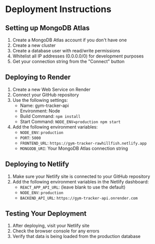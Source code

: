 # Deployment Instructions

## Setting up MongoDB Atlas

1. Create a MongoDB Atlas account if you don't have one
2. Create a new cluster
3. Create a database user with read/write permissions
4. Whitelist all IP addresses (0.0.0.0/0) for development purposes
5. Get your connection string from the "Connect" button

## Deploying to Render

1. Create a new Web Service on Render
2. Connect your GitHub repository
3. Use the following settings:
   - Name: gym-tracker-api
   - Environment: Node
   - Build Command: `npm install`
   - Start Command: `NODE_ENV=production npm start`
4. Add the following environment variables:
   - `NODE_ENV`: `production`
   - `PORT`: `5000`
   - `FRONTEND_URL`: `https://gym-tracker-rawhillfish.netlify.app`
   - `MONGODB_URI`: Your MongoDB Atlas connection string

## Deploying to Netlify

1. Make sure your Netlify site is connected to your GitHub repository
2. Add the following environment variables in the Netlify dashboard:
   - `REACT_APP_API_URL`: (leave blank to use the default)
   - `NODE_ENV`: `production`
   - `BACKEND_API_URL`: `https://gym-tracker-api.onrender.com`

## Testing Your Deployment

1. After deploying, visit your Netlify site
2. Check the browser console for any errors
3. Verify that data is being loaded from the production database
